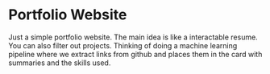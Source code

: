 # Portfolio Website

Just a simple portfolio website. The main idea is like a interactable resume. You can also filter out projects. Thinking of doing a machine learning pipeline where we extract links from github and places them in the card with summaries and the skills used. 